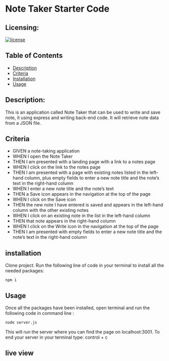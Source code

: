 # Note Taker Starter Code

## Licensing:

[![license](https://img.shields.io/badge/license-MIT-blue)](https://shields.io)

## Table of Contents

- [Description](#description)
- [Criteria](#criteria)
- [Installation](#installation)
- [Usage](#usage)

## Description:

This is an application called Note Taker that can be used to write and save note, it using express and writing back-end code. It will retrieve note data from a JSON file.

## Criteria

- GIVEN a note-taking application
- WHEN I open the Note Taker
- THEN I am presented with a landing page with a link to a notes page
- WHEN I click on the link to the notes page
- THEN I am presented with a page with existing notes listed in the left-hand column, plus empty fields to enter a new note title and the note’s text in the right-hand column
- WHEN I enter a new note title and the note’s text
- THEN a Save icon appears in the navigation at the top of the page
- WHEN I click on the Save icon
- THEN the new note I have entered is saved and appears in the left-hand column with the other existing notes
- WHEN I click on an existing note in the list in the left-hand column
- THEN that note appears in the right-hand column
- WHEN I click on the Write icon in the navigation at the top of the page
- THEN I am presented with empty fields to enter a new note title and the note’s text in the right-hand column

## installation

Clone project. Run the following line of code in your terminal to install all the needed packages:

```
npm i
```

## Usage

Once all the packages have been installed, open terminal and run the following code in command line :

```
node server.js
```

This will run the server where you can find the page on localhost:3001. To end your server in your terminal type: control + c

## live view
